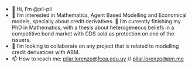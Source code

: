 - 👋 Hi, I’m @pil-pil
- 👀 I’m interested in Mathematics, Agent Based Modelling and Economical models, specially about credit derivatives.
🌱 I’m currently finishing my PhD in Mathematics, with a thesis about heterogeneous beliefs in a competitive bond market with CDS sold as protection on one of the issuers. 
- 💞️ I’m looking to collaborate on any project that is related to modelling credit derivatices with ABM.
- 📫 How to reach me: pilar.lorenzo@fcea.edu.uy // pilar.lorenzo@pm.me

<!---
pil-pil/pil-pil is a ✨ special ✨ repository because its `README.md` (this file) appears on your GitHub profile.
You can click the Preview link to take a look at your changes.
--->
